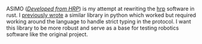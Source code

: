 ASIMO ([*Developed from HRP*](https://en.wikipedia.org/wiki/Humanoid_Robotics_Project)) is my attempt at rewriting the [hrp](https://github.com/HusqvarnaResearch/hrp) software in rust. I [previously wrote](https://github.com/Lexate/hrp_py) a similar library in python which worked but required working around the language to handle strict typing in the protocol. I want this library to be more robust and serve as a base for testing robotics software like the original project.
